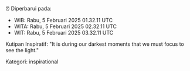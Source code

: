 ⏰ Diperbarui pada:
- WIB: Rabu, 5 Februari 2025 01.32.11 UTC
- WITA: Rabu, 5 Februari 2025 02.32.11 UTC
- WIT: Rabu, 5 Februari 2025 03.32.11 UTC

Kutipan Inspiratif:
"It is during our darkest moments that we must focus to see the light."


Kategori: inspirational

